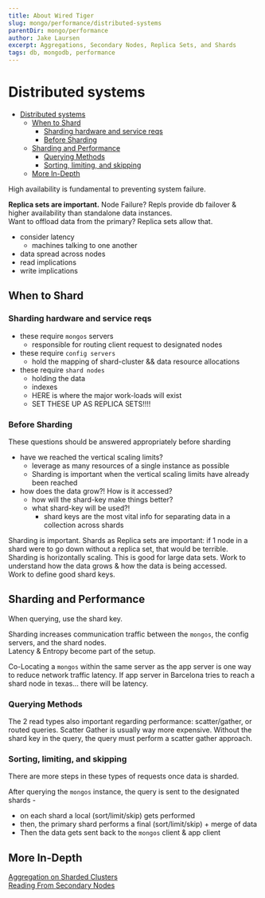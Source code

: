 ```yaml
---
title: About Wired Tiger
slug: mongo/performance/distributed-systems
parentDir: mongo/performance
author: Jake Laursen
excerpt: Aggregations, Secondary Nodes, Replica Sets, and Shards
tags: db, mongodb, performance
---
```


# Distributed systems

- [Distributed systems](#distributed-systems)
  - [When to Shard](#when-to-shard)
    - [Sharding hardware and service reqs](#sharding-hardware-and-service-reqs)
    - [Before Sharding](#before-sharding)
  - [Sharding and Performance](#sharding-and-performance)
    - [Querying Methods](#querying-methods)
    - [Sorting, limiting, and skipping](#sorting-limiting-and-skipping)
  - [More In-Depth](#more-in-depth)

High availability is fundamental to preventing system failure.

**Replica sets are important.** Node Failure? Repls provide db failover & higher availability than standalone data instances.  
Want to offload data from the primary? Replica sets allow that.

- consider latency
  - machines talking to one another
- data spread across nodes
- read implications
- write implications

## When to Shard

### Sharding hardware and service reqs

- these require `mongos` servers
  - responsible for routing client request to designated nodes
- these require `config servers`
  - hold the mapping of shard-cluster && data resource allocations
- these require `shard nodes`
  - holding the data
  - indexes
  - HERE is where the major work-loads will exist
  - SET THESE UP AS REPLICA SETS!!!!

### Before Sharding

These questions should be answered appropriately before sharding

- have we reached the vertical scaling limits?
  - leverage as many resources of a single instance as possible
  - Sharding is important when the vertical scaling limits have already been reached
- how does the data grow?! How is it accessed?
  - how will the shard-key make things better?
  - what shard-key will be used?!
    - shard keys are the most vital info for separating data in a collection across shards

Sharding is important. Shards as Replica sets are important: if 1 node in a shard were to go down without a replica set, that would be terrible.
Sharding is horizontally scaling. This is good for large data sets.
Work to understand how the data grows & how the data is being accessed.  
Work to define good shard keys.

## Sharding and Performance

When querying, use the shard key.

Sharding increases communication traffic between the `mongos`, the config servers, and the shard nodes.  
Latency & Entropy become part of the setup.

Co-Locating a `mongos` within the same server as the app server is one way to reduce network traffic latency. If app server in Barcelona tries to reach a shard node in texas... there will be latency.

### Querying Methods

The 2 read types also important regarding performance: scatter/gather, or routed queries. Scatter Gather is usually way more expensive. Without the shard key in the query, the query must perform a scatter gather approach.

### Sorting, limiting, and skipping

There are more steps in these types of requests once data is sharded.

After querying the `mongos` instance, the query is sent to the designated shards -

- on each shard a local (sort/limit/skip) gets performed
- then, the primary shard performs a final (sort/limit/skip) + merge of data
- Then the data gets sent back to the `mongos` client & app client

## More In-Depth

[Aggregation on Sharded Clusters](/mongo/performance/distributed-systems/agg-on-shareded-clusters)  
[Reading From Secondary Nodes](/mongo/performance/distributed-systems/reading-from-secondaries)
